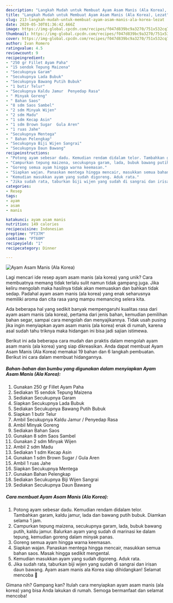 ```yaml
---
description: "Langkah Mudah untuk Membuat Ayam Asam Manis (Ala Korea), Lezat"
title: "Langkah Mudah untuk Membuat Ayam Asam Manis (Ala Korea), Lezat"
slug: 213-langkah-mudah-untuk-membuat-ayam-asam-manis-ala-korea-lezat
date: 2020-05-30T01:36:42.666Z
image: https://img-global.cpcdn.com/recipes/f047d839bc9a3270/751x532cq70/ayam-asam-manis-ala-korea-foto-resep-utama.jpg
thumbnail: https://img-global.cpcdn.com/recipes/f047d839bc9a3270/751x532cq70/ayam-asam-manis-ala-korea-foto-resep-utama.jpg
cover: https://img-global.cpcdn.com/recipes/f047d839bc9a3270/751x532cq70/ayam-asam-manis-ala-korea-foto-resep-utama.jpg
author: Ivan Romero
ratingvalue: 4.5
reviewcount: 9
recipeingredient:
- "250 gr Fillet Ayam Paha"
- "15 sendok Tepung Maizena"
- "Secukupnya Garam"
- "Secukupnya Lada Bubuk"
- "Secukupnya Bawang Putih Bubuk"
- "1 butir Telur"
- "Secukupnya Kaldu Jamur  Penyedap Rasa"
- " Minyak Goreng"
- " Bahan Saos"
- "8 sdm Saos Sambel"
- "2 sdm Minyak Wijen"
- "2 sdm Madu"
- "1 sdm Kecap Asin"
- "1 sdm Brown Sugar  Gula Aren"
- "1 ruas Jahe"
- "Secukupnya Mentega"
- " Bahan Pelengkap"
- "Secukupnya Biji Wijen Sangrai"
- "Secukupnya Daun Bawang"
recipeinstructions:
- "Potong ayam sebesar dadu. Kemudian rendam didalam telor. Tambahkan garam, kaldu jamur, lada dan bawang putih bubuk. Diamkan selama 1 jam."
- "Campurkan tepung maizena, secukupnya garam, lada, bubuk bawang putih, kaldu jamur. Balurkan ayam yang sudah di marinasi ke dalam tepung, kemudian goreng dalam minyak panas."
- "Goreng semua ayam hingga warna keemasan."
- "Siapkan wajan. Panaskan mentega hingga mencair, masukkan semua bahan saos. Masak hingga sedikit mengental."
- "Kemudian masukkan ayam yang sudah digoreng. Aduk rata."
- "Jika sudah rata, taburkan biji wijen yang sudah di sangrai dan irisan daun bawang. Ayam asam manis ala Korea siap dihidangkan! Selamat mencoba 🥰"
categories:
- Resep
tags:
- ayam
- asam
- manis

katakunci: ayam asam manis 
nutrition: 149 calories
recipecuisine: Indonesian
preptime: "PT37M"
cooktime: "PT60M"
recipeyield: "1"
recipecategory: Dinner

---
```



![Ayam Asam Manis (Ala Korea)](https://img-global.cpcdn.com/recipes/f047d839bc9a3270/751x532cq70/ayam-asam-manis-ala-korea-foto-resep-utama.jpg)

Lagi mencari ide resep ayam asam manis (ala korea) yang unik? Cara membuatnya memang tidak terlalu sulit namun tidak gampang juga. Jika keliru mengolah maka hasilnya tidak akan memuaskan dan bahkan tidak sedap. Padahal ayam asam manis (ala korea) yang enak seharusnya memiliki aroma dan cita rasa yang mampu memancing selera kita.

Ada beberapa hal yang sedikit banyak mempengaruhi kualitas rasa dari ayam asam manis (ala korea), pertama dari jenis bahan, kemudian pemilihan bahan segar, sampai cara mengolah dan menyajikannya. Tidak usah pusing jika ingin menyiapkan ayam asam manis (ala korea) enak di rumah, karena asal sudah tahu triknya maka hidangan ini bisa jadi sajian istimewa.




Berikut ini ada beberapa cara mudah dan praktis dalam mengolah ayam asam manis (ala korea) yang siap dikreasikan. Anda dapat membuat Ayam Asam Manis (Ala Korea) memakai 19 bahan dan 6 langkah pembuatan. Berikut ini cara dalam membuat hidangannya.

<!--inarticleads1-->

##### Bahan-bahan dan bumbu yang digunakan dalam menyiapkan Ayam Asam Manis (Ala Korea):

1. Gunakan 250 gr Fillet Ayam Paha
1. Sediakan 15 sendok Tepung Maizena
1. Sediakan Secukupnya Garam
1. Siapkan Secukupnya Lada Bubuk
1. Sediakan Secukupnya Bawang Putih Bubuk
1. Siapkan 1 butir Telur
1. Ambil Secukupnya Kaldu Jamur / Penyedap Rasa
1. Ambil  Minyak Goreng
1. Sediakan  Bahan Saos
1. Gunakan 8 sdm Saos Sambel
1. Gunakan 2 sdm Minyak Wijen
1. Ambil 2 sdm Madu
1. Sediakan 1 sdm Kecap Asin
1. Gunakan 1 sdm Brown Sugar / Gula Aren
1. Ambil 1 ruas Jahe
1. Siapkan Secukupnya Mentega
1. Gunakan  Bahan Pelengkap
1. Sediakan Secukupnya Biji Wijen Sangrai
1. Sediakan Secukupnya Daun Bawang




<!--inarticleads2-->

##### Cara membuat Ayam Asam Manis (Ala Korea):

1. Potong ayam sebesar dadu. Kemudian rendam didalam telor. Tambahkan garam, kaldu jamur, lada dan bawang putih bubuk. Diamkan selama 1 jam.
1. Campurkan tepung maizena, secukupnya garam, lada, bubuk bawang putih, kaldu jamur. Balurkan ayam yang sudah di marinasi ke dalam tepung, kemudian goreng dalam minyak panas.
1. Goreng semua ayam hingga warna keemasan.
1. Siapkan wajan. Panaskan mentega hingga mencair, masukkan semua bahan saos. Masak hingga sedikit mengental.
1. Kemudian masukkan ayam yang sudah digoreng. Aduk rata.
1. Jika sudah rata, taburkan biji wijen yang sudah di sangrai dan irisan daun bawang. Ayam asam manis ala Korea siap dihidangkan! Selamat mencoba 🥰




Gimana nih? Gampang kan? Itulah cara menyiapkan ayam asam manis (ala korea) yang bisa Anda lakukan di rumah. Semoga bermanfaat dan selamat mencoba!
